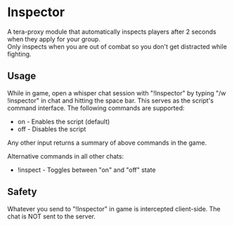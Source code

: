 # Inspector  
A tera-proxy module that automatically inspects players after 2 seconds when they apply for your group.  
Only inspects when you are out of combat so you don't get distracted while fighting.  
  
## Usage  
While in game, open a whisper chat session with "!Inspector" by typing "/w !inspector" in chat and hitting the space bar.
This serves as the script's command interface. 
The following commands are supported:  
  
* on - Enables the script (default)  
* off - Disables the script  
  
Any other input returns a summary of above commands in the game.  
  
Alternative commands in all other chats:  
* !inspect - Toggles between "on" and "off" state  
  
## Safety
Whatever you send to "!Inspector" in game is intercepted client-side. The chat is NOT sent to the server.
